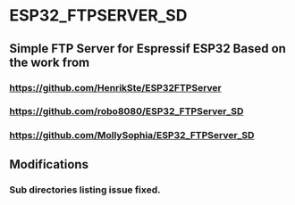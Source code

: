 # ESP32_FTPSERVER_SD

## Simple FTP Server for Espressif ESP32 Based on the work from
### https://github.com/HenrikSte/ESP32FTPServer
### https://github.com/robo8080/ESP32_FTPServer_SD
### https://github.com/MollySophia/ESP32_FTPServer_SD

## Modifications
### Sub directories listing issue fixed.
